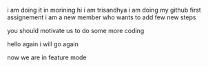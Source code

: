  i am doing it in morining 
hi i am trisandhya
i am doing my github first assignement
i am a new member who wants to add few new steps 

you should motivate us to do some more coding 


hello again i will go again 

now we are in feature mode
